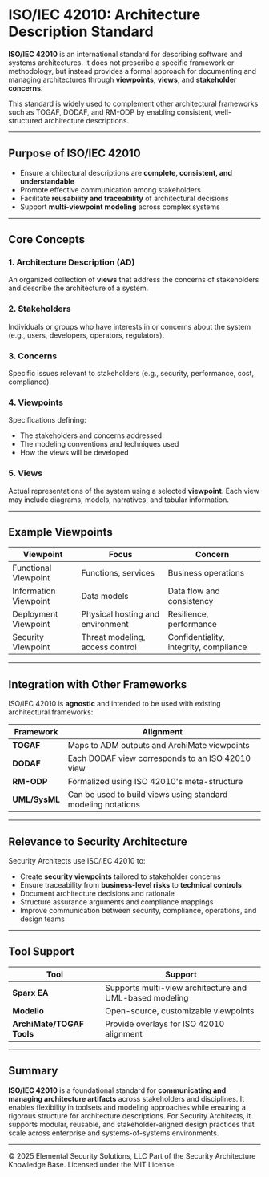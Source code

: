 # ISO/IEC 42010: Architecture Description Standard

**ISO/IEC 42010** is an international standard for describing software and systems architectures. It does not prescribe a specific framework or methodology, but instead provides a formal approach for documenting and managing architectures through **viewpoints**, **views**, and **stakeholder concerns**.

This standard is widely used to complement other architectural frameworks such as TOGAF, DODAF, and RM-ODP by enabling consistent, well-structured architecture descriptions.

---

## Purpose of ISO/IEC 42010

- Ensure architectural descriptions are **complete, consistent, and understandable**
- Promote effective communication among stakeholders
- Facilitate **reusability and traceability** of architectural decisions
- Support **multi-viewpoint modeling** across complex systems

---

## Core Concepts

### 1. **Architecture Description (AD)**
An organized collection of **views** that address the concerns of stakeholders and describe the architecture of a system.

### 2. **Stakeholders**
Individuals or groups who have interests in or concerns about the system (e.g., users, developers, operators, regulators).

### 3. **Concerns**
Specific issues relevant to stakeholders (e.g., security, performance, cost, compliance).

### 4. **Viewpoints**
Specifications defining:
- The stakeholders and concerns addressed
- The modeling conventions and techniques used
- How the views will be developed

### 5. **Views**
Actual representations of the system using a selected **viewpoint**. Each view may include diagrams, models, narratives, and tabular information.

---

## Example Viewpoints

| Viewpoint | Focus | Concern |
|-----------|-------|---------|
| Functional Viewpoint | Functions, services | Business operations |
| Information Viewpoint | Data models | Data flow and consistency |
| Deployment Viewpoint | Physical hosting and environment | Resilience, performance |
| Security Viewpoint | Threat modeling, access control | Confidentiality, integrity, compliance |

---

## Integration with Other Frameworks

ISO/IEC 42010 is **agnostic** and intended to be used with existing architectural frameworks:

| Framework | Alignment |
|----------|-----------|
| **TOGAF** | Maps to ADM outputs and ArchiMate viewpoints |
| **DODAF** | Each DODAF view corresponds to an ISO 42010 view |
| **RM-ODP** | Formalized using ISO 42010's meta-structure |
| **UML/SysML** | Can be used to build views using standard modeling notations |

---

## Relevance to Security Architecture

Security Architects use ISO/IEC 42010 to:
- Create **security viewpoints** tailored to stakeholder concerns
- Ensure traceability from **business-level risks** to **technical controls**
- Document architecture decisions and rationale
- Structure assurance arguments and compliance mappings
- Improve communication between security, compliance, operations, and design teams

---

## Tool Support

| Tool | Support |
|------|---------|
| **Sparx EA** | Supports multi-view architecture and UML-based modeling |
| **Modelio** | Open-source, customizable viewpoints |
| **ArchiMate/TOGAF Tools** | Provide overlays for ISO 42010 alignment |

---

## Summary

**ISO/IEC 42010** is a foundational standard for **communicating and managing architecture artifacts** across stakeholders and disciplines. It enables flexibility in toolsets and modeling approaches while ensuring a rigorous structure for architecture descriptions. For Security Architects, it supports modular, reusable, and stakeholder-aligned design practices that scale across enterprise and systems-of-systems environments.

---
© 2025 Elemental Security Solutions, LLC
Part of the Security Architecture Knowledge Base.
Licensed under the MIT License.
